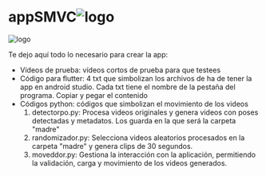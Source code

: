 # appSMVC![logo](https://github.com/user-attachments/assets/b070c61f-ee9e-43e0-949f-965019fdb374)
![logo](https://github.com/user-attachments/assets/b070c61f-ee9e-43e0-949f-965019fdb374)


Te dejo aquí todo lo necesario para crear la app:

- Vídeos de prueba: vídeos cortos de prueba para que testees
- Código para flutter: 4 txt que simbolizan los archivos de ha de tener la app en android studio. Cada txt tiene el nombre de la pestaña del programa. Copiar y pegar el contenido
- Códigos python: códigos que simbolizan el movimiento de los videos
  1. detectorpo.py: Procesa videos originales y genera videos con poses detectadas y metadatos. Los guarda en la que será la carpeta "madre" 
  2. randomizador.py: Selecciona videos aleatorios procesados en la carpeta "madre" y genera clips de 30 segundos.
  3. moveddor.py: Gestiona la interacción con la aplicación, permitiendo la validación, carga y movimiento de los videos generados.

